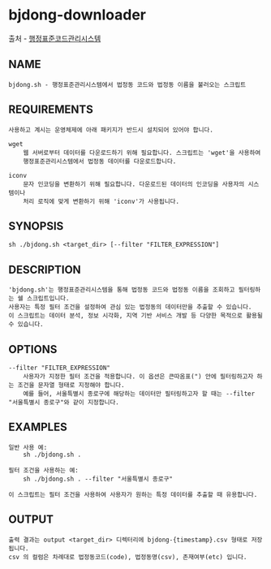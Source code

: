 # bjdong-downloader

출처 - [행정표준코드관리시스템](https://www.code.go.kr/etc/index_iframe.do)

## NAME

    bjdong.sh - 행정표준관리시스템에서 법정동 코드와 법정동 이름을 불러오는 스크립트

## REQUIREMENTS

    사용하고 계시는 운영체제에 아래 패키지가 반드시 설치되어 있어야 합니다.

    wget
        웹 서버로부터 데이터를 다운로드하기 위해 필요합니다. 스크립트는 'wget'을 사용하여
        행정표준관리시스템에서 법정동 데이터를 다운로드합니다.

    iconv
        문자 인코딩을 변환하기 위해 필요합니다. 다운로드된 데이터의 인코딩을 사용자의 시스템이나
        처리 로직에 맞게 변환하기 위해 'iconv'가 사용됩니다.

## SYNOPSIS

    sh ./bjdong.sh <target_dir> [--filter "FILTER_EXPRESSION"]

## DESCRIPTION

    'bjdong.sh'는 행정표준관리시스템을 통해 법정동 코드와 법정동 이름을 조회하고 필터링하는 쉘 스크립트입니다. 
    사용자는 특정 필터 조건을 설정하여 관심 있는 법정동의 데이터만을 추출할 수 있습니다. 
    이 스크립트는 데이터 분석, 정보 시각화, 지역 기반 서비스 개발 등 다양한 목적으로 활용될 수 있습니다.

## OPTIONS

    --filter "FILTER_EXPRESSION"
        사용자가 지정한 필터 조건을 적용합니다. 이 옵션은 큰따옴표(") 안에 필터링하고자 하는 조건을 문자열 형태로 지정해야 합니다. 
        예를 들어, 서울특별시 종로구에 해당하는 데이터만 필터링하고자 할 때는 --filter "서울특별시 종로구"와 같이 지정합니다.

## EXAMPLES

    일반 사용 예:
        sh ./bjdong.sh .

    필터 조건을 사용하는 예:
        sh ./bjdong.sh . --filter "서울특별시 종로구"

    이 스크립트는 필터 조건을 사용하여 사용자가 원하는 특정 데이터를 추출할 때 유용합니다.

## OUTPUT

    출력 결과는 output <target_dir> 디렉터리에 bjdong-{timestamp}.csv 형태로 저장됩니다.
    csv 의 컬럼은 차례대로 법정동코드(code), 법정동명(csv), 존재여부(etc) 입니다.
